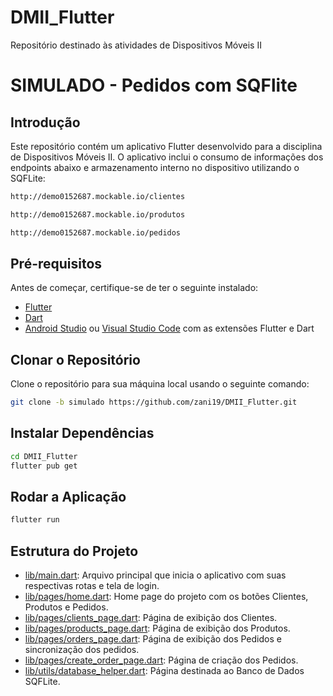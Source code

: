 # DMII_Flutter
Repositório destinado às atividades de Dispositivos Móveis II

# SIMULADO - Pedidos com SQFlite

## Introdução
Este repositório contém um aplicativo Flutter desenvolvido para a disciplina de Dispositivos Móveis II. O aplicativo inclui  o consumo de informações dos endpoints abaixo e armazenamento interno no dispositivo utilizando o SQFLite:
```sh
http://demo0152687.mockable.io/clientes
```
```sh
http://demo0152687.mockable.io/produtos
```
```sh
http://demo0152687.mockable.io/pedidos
```

## Pré-requisitos
Antes de começar, certifique-se de ter o seguinte instalado:
- [Flutter](https://flutter.dev/docs/get-started/install)
- [Dart](https://dart.dev/get-dart)
- [Android Studio](https://developer.android.com/studio) ou [Visual Studio Code](https://code.visualstudio.com/) com as extensões Flutter e Dart

## Clonar o Repositório
Clone o repositório para sua máquina local usando o seguinte comando:
```sh
git clone -b simulado https://github.com/zani19/DMII_Flutter.git
```
## Instalar Dependências
```sh
cd DMII_Flutter
flutter pub get
```

## Rodar a Aplicação

```sh
flutter run
```

## Estrutura do Projeto
- [lib/main.dart](https://github.com/zani19/DMII_Flutter/blob/simulado/lib/main.dart): Arquivo principal que inicia o aplicativo com suas respectivas rotas e tela de login.
- [lib/pages/home.dart](https://github.com/zani19/DMII_Flutter/blob/simulado/lib/pages/home.dart): Home page do projeto com os botões Clientes, Produtos e Pedidos.
- [lib/pages/clients_page.dart](https://github.com/zani19/DMII_Flutter/blob/simulado/lib/pages/clients_page.dart): Página de exibição dos Clientes.
- [lib/pages/products_page.dart](https://github.com/zani19/DMII_Flutter/blob/simulado/lib/pages/products_page.dart): Página de exibição dos Produtos.
- [lib/pages/orders_page.dart](https://github.com/zani19/DMII_Flutter/blob/simulado/lib/pages/orders_page.dart): Página de exibição dos Pedidos e sincronização dos pedidos.
- [lib/pages/create_order_page.dart](https://github.com/zani19/DMII_Flutter/blob/simulado/lib/pages/create_order_page.dart): Página de criação dos Pedidos.
- [lib/utils/database_helper.dart](https://github.com/zani19/DMII_Flutter/blob/simulado/lib/utils/database_helper.dart): Página destinada ao Banco de Dados SQFLite.